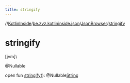 ```yaml
---
title: stringify
---
```

//[KotlinInside](../../../index.html)/[be.zvz.kotlininside.json](../index.html)/[JsonBrowser](index.html)/[stringify](stringify.html)



# stringify



[jvm]\




@Nullable



open fun [stringify](stringify.html)(): @Nullable[String](https://docs.oracle.com/javase/7/docs/api/java/lang/String.html)




